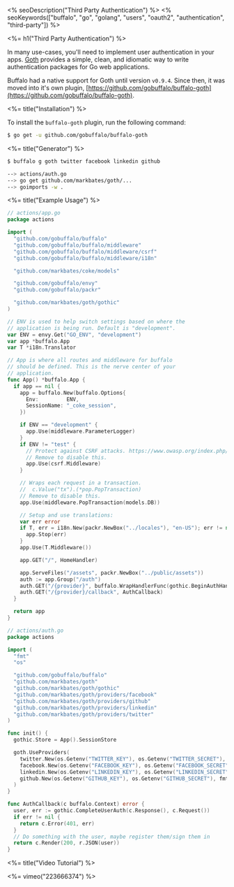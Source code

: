 <% seoDescription("Third Party Authentication") %>
<% seoKeywords(["buffalo", "go", "golang", "users", "oauth2", "authentication", "third-party"]) %>

<%= h1("Third Party Authentication") %>

In many use-cases, you'll need to implement user authentication in your apps. [Goth](https://github.com/markbates/goth) provides a simple, clean, and idiomatic way to write authentication packages for Go web applications.

Buffalo had a native support for Goth until version `v0.9.4`. Since then, it was moved into it's own plugin, [https://github.com/gobuffalo/buffalo-goth](https://github.com/gobuffalo/buffalo-goth).

<%= title("Installation") %>

To install the `buffalo-goth` plugin, run the following command:

```bash
$ go get -u github.com/gobuffalo/buffalo-goth
```

<%= title("Generator") %>
```bash
$ buffalo g goth twitter facebook linkedin github

--> actions/auth.go
--> go get github.com/markbates/goth/...
--> goimports -w .
```

<%= title("Example Usage") %>
```go
// actions/app.go
package actions

import (
  "github.com/gobuffalo/buffalo"
  "github.com/gobuffalo/buffalo/middleware"
  "github.com/gobuffalo/buffalo/middleware/csrf"
  "github.com/gobuffalo/buffalo/middleware/i18n"

  "github.com/markbates/coke/models"

  "github.com/gobuffalo/envy"
  "github.com/gobuffalo/packr"

  "github.com/markbates/goth/gothic"
)

// ENV is used to help switch settings based on where the
// application is being run. Default is "development".
var ENV = envy.Get("GO_ENV", "development")
var app *buffalo.App
var T *i18n.Translator

// App is where all routes and middleware for buffalo
// should be defined. This is the nerve center of your
// application.
func App() *buffalo.App {
  if app == nil {
    app = buffalo.New(buffalo.Options{
      Env:         ENV,
      SessionName: "_coke_session",
    })

    if ENV == "development" {
      app.Use(middleware.ParameterLogger)
    }
    if ENV != "test" {
      // Protect against CSRF attacks. https://www.owasp.org/index.php/Cross-Site_Request_Forgery_(CSRF)
      // Remove to disable this.
      app.Use(csrf.Middleware)
    }

    // Wraps each request in a transaction.
    //  c.Value("tx").(*pop.PopTransaction)
    // Remove to disable this.
    app.Use(middleware.PopTransaction(models.DB))

    // Setup and use translations:
    var err error
    if T, err = i18n.New(packr.NewBox("../locales"), "en-US"); err != nil {
      app.Stop(err)
    }
    app.Use(T.Middleware())

    app.GET("/", HomeHandler)

    app.ServeFiles("/assets", packr.NewBox("../public/assets"))
    auth := app.Group("/auth")
    auth.GET("/{provider}", buffalo.WrapHandlerFunc(gothic.BeginAuthHandler))
    auth.GET("/{provider}/callback", AuthCallback)
  }

  return app
}
```

```go
// actions/auth.go
package actions

import (
  "fmt"
  "os"

  "github.com/gobuffalo/buffalo"
  "github.com/markbates/goth"
  "github.com/markbates/goth/gothic"
  "github.com/markbates/goth/providers/facebook"
  "github.com/markbates/goth/providers/github"
  "github.com/markbates/goth/providers/linkedin"
  "github.com/markbates/goth/providers/twitter"
)

func init() {
  gothic.Store = App().SessionStore

  goth.UseProviders(
    twitter.New(os.Getenv("TWITTER_KEY"), os.Getenv("TWITTER_SECRET"), fmt.Sprintf("%s%s", App().Host, "/auth/twitter/callback")),
    facebook.New(os.Getenv("FACEBOOK_KEY"), os.Getenv("FACEBOOK_SECRET"), fmt.Sprintf("%s%s", App().Host, "/auth/facebook/callback")),
    linkedin.New(os.Getenv("LINKEDIN_KEY"), os.Getenv("LINKEDIN_SECRET"), fmt.Sprintf("%s%s", App().Host, "/auth/linkedin/callback")),
    github.New(os.Getenv("GITHUB_KEY"), os.Getenv("GITHUB_SECRET"), fmt.Sprintf("%s%s", App().Host, "/auth/github/callback")),
  )
}

func AuthCallback(c buffalo.Context) error {
  user, err := gothic.CompleteUserAuth(c.Response(), c.Request())
  if err != nil {
    return c.Error(401, err)
  }
  // Do something with the user, maybe register them/sign them in
  return c.Render(200, r.JSON(user))
}
```

<%= title("Video Tutorial") %>

<%= vimeo("223666374") %>
